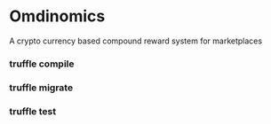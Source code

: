 # Omdinomics
A crypto currency based compound reward system for marketplaces


### truffle compile

### truffle migrate

### truffle test

